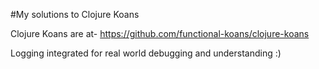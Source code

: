 #My solutions to Clojure Koans

Clojure Koans are at-
https://github.com/functional-koans/clojure-koans

Logging integrated for real world debugging and understanding :)